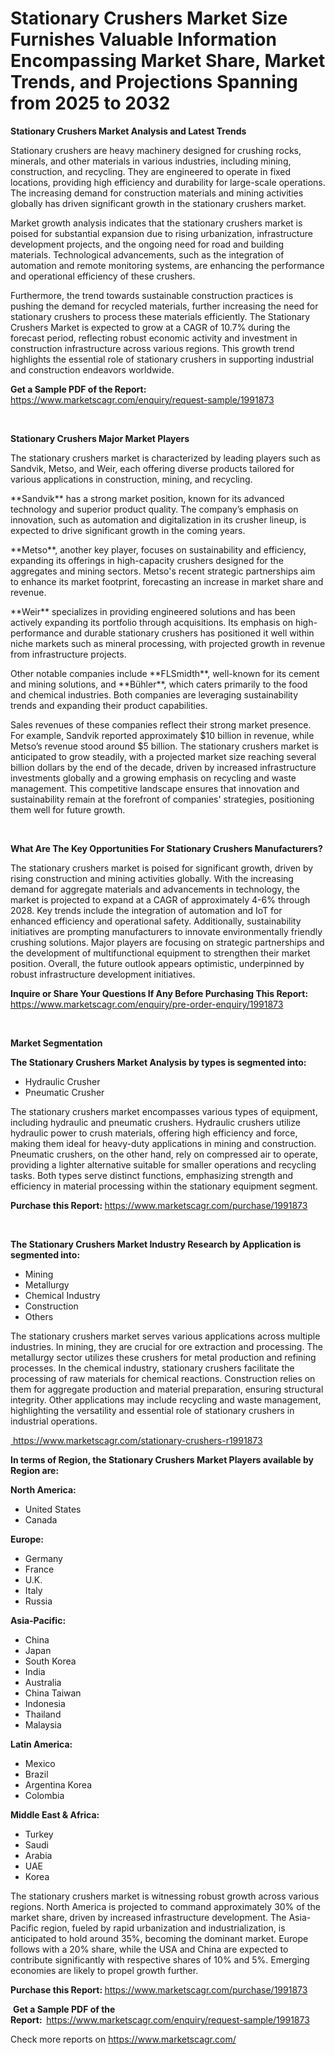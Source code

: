 <p><h1>Stationary Crushers Market Size Furnishes Valuable Information Encompassing Market Share, Market Trends, and Projections Spanning from 2025 to 2032</h1></p><p><strong>Stationary Crushers Market Analysis and Latest Trends</strong></p>
<p><p>Stationary crushers are heavy machinery designed for crushing rocks, minerals, and other materials in various industries, including mining, construction, and recycling. They are engineered to operate in fixed locations, providing high efficiency and durability for large-scale operations. The increasing demand for construction materials and mining activities globally has driven significant growth in the stationary crushers market.</p><p>Market growth analysis indicates that the stationary crushers market is poised for substantial expansion due to rising urbanization, infrastructure development projects, and the ongoing need for road and building materials. Technological advancements, such as the integration of automation and remote monitoring systems, are enhancing the performance and operational efficiency of these crushers.</p><p>Furthermore, the trend towards sustainable construction practices is pushing the demand for recycled materials, further increasing the need for stationary crushers to process these materials efficiently. The Stationary Crushers Market is expected to grow at a CAGR of 10.7% during the forecast period, reflecting robust economic activity and investment in construction infrastructure across various regions. This growth trend highlights the essential role of stationary crushers in supporting industrial and construction endeavors worldwide.</p></p>
<p><strong>Get a Sample PDF of the Report:&nbsp;</strong> <a href="https://www.marketscagr.com/enquiry/request-sample/1991873?utm_campaign=2566&utm_medium=2&utm_source=Github&utm_content=ia&utm_term=08042025&utm_id=stationary-crushers">https://www.marketscagr.com/enquiry/request-sample/1991873</a></p>
<p>&nbsp;</p>
<p><strong>Stationary Crushers Major Market Players</strong></p>
<p><p>The stationary crushers market is characterized by leading players such as Sandvik, Metso, and Weir, each offering diverse products tailored for various applications in construction, mining, and recycling. </p><p>**Sandvik** has a strong market position, known for its advanced technology and superior product quality. The company’s emphasis on innovation, such as automation and digitalization in its crusher lineup, is expected to drive significant growth in the coming years. </p><p>**Metso**, another key player, focuses on sustainability and efficiency, expanding its offerings in high-capacity crushers designed for the aggregates and mining sectors. Metso's recent strategic partnerships aim to enhance its market footprint, forecasting an increase in market share and revenue.</p><p>**Weir** specializes in providing engineered solutions and has been actively expanding its portfolio through acquisitions. Its emphasis on high-performance and durable stationary crushers has positioned it well within niche markets such as mineral processing, with projected growth in revenue from infrastructure projects.</p><p>Other notable companies include **FLSmidth**, well-known for its cement and mining solutions, and **Bühler**, which caters primarily to the food and chemical industries. Both companies are leveraging sustainability trends and expanding their product capabilities.</p><p>Sales revenues of these companies reflect their strong market presence. For example, Sandvik reported approximately $10 billion in revenue, while Metso’s revenue stood around $5 billion. The stationary crushers market is anticipated to grow steadily, with a projected market size reaching several billion dollars by the end of the decade, driven by increased infrastructure investments globally and a growing emphasis on recycling and waste management. This competitive landscape ensures that innovation and sustainability remain at the forefront of companies' strategies, positioning them well for future growth.</p></p>
<p>&nbsp;</p>
<p><strong>What Are The Key Opportunities For Stationary Crushers Manufacturers?</strong></p>
<p><p>The stationary crushers market is poised for significant growth, driven by rising construction and mining activities globally. With the increasing demand for aggregate materials and advancements in technology, the market is projected to expand at a CAGR of approximately 4-6% through 2028. Key trends include the integration of automation and IoT for enhanced efficiency and operational safety. Additionally, sustainability initiatives are prompting manufacturers to innovate environmentally friendly crushing solutions. Major players are focusing on strategic partnerships and the development of multifunctional equipment to strengthen their market position. Overall, the future outlook appears optimistic, underpinned by robust infrastructure development initiatives.</p></p>
<p><strong>Inquire or Share Your Questions If Any Before Purchasing This Report:</strong> <a href="https://www.marketscagr.com/enquiry/pre-order-enquiry/1991873?utm_campaign=2566&utm_medium=2&utm_source=Github&utm_content=ia&utm_term=08042025&utm_id=stationary-crushers">https://www.marketscagr.com/enquiry/pre-order-enquiry/1991873</a></p>
<p>&nbsp;</p>
<p><strong>Market Segmentation</strong></p>
<p><strong>The Stationary Crushers Market Analysis by types is segmented into:</strong></p>
<p><ul><li>Hydraulic Crusher</li><li>Pneumatic Crusher</li></ul></p>
<p><p>The stationary crushers market encompasses various types of equipment, including hydraulic and pneumatic crushers. Hydraulic crushers utilize hydraulic power to crush materials, offering high efficiency and force, making them ideal for heavy-duty applications in mining and construction. Pneumatic crushers, on the other hand, rely on compressed air to operate, providing a lighter alternative suitable for smaller operations and recycling tasks. Both types serve distinct functions, emphasizing strength and efficiency in material processing within the stationary equipment segment.</p></p>
<p><strong>Purchase this Report:&nbsp;</strong><a href="https://www.marketscagr.com/purchase/1991873?utm_campaign=2566&utm_medium=2&utm_source=Github&utm_content=ia&utm_term=08042025&utm_id=stationary-crushers">https://www.marketscagr.com/purchase/1991873</a></p>
<p>&nbsp;</p>
<p><strong>The Stationary Crushers Market Industry Research by Application is segmented into:</strong></p>
<p><ul><li>Mining</li><li>Metallurgy</li><li>Chemical Industry</li><li>Construction</li><li>Others</li></ul></p>
<p><p>The stationary crushers market serves various applications across multiple industries. In mining, they are crucial for ore extraction and processing. The metallurgy sector utilizes these crushers for metal production and refining processes. In the chemical industry, stationary crushers facilitate the processing of raw materials for chemical reactions. Construction relies on them for aggregate production and material preparation, ensuring structural integrity. Other applications may include recycling and waste management, highlighting the versatility and essential role of stationary crushers in industrial operations.</p></p>
<p><a href="https://www.marketscagr.com/stationary-crushers-r1991873?utm_campaign=2566&utm_medium=2&utm_source=Github&utm_content=ia&utm_term=08042025&utm_id=stationary-crushers">&nbsp;https://www.marketscagr.com/stationary-crushers-r1991873</a></p>
<p><strong>In terms of Region, the Stationary Crushers Market Players available by Region are:</strong></p>
<p>
    <p> <strong> North America: </strong>
        <ul>
            <li>United States</li>
            <li>Canada</li>
        </ul>
        </p> 
    <p> <strong> Europe: </strong>
        <ul>
            <li>Germany</li>
            <li>France</li>
            <li>U.K.</li>
            <li>Italy</li>
            <li>Russia</li>
        </ul>
        </p> 
    <p> <strong> Asia-Pacific: </strong>
        <ul>
            <li>China</li>
            <li>Japan</li>
            <li>South Korea</li>
            <li>India</li>
            <li>Australia</li>
            <li>China Taiwan</li>
            <li>Indonesia</li>
            <li>Thailand</li>
            <li>Malaysia</li>
        </ul>
        </p> 
    <p> <strong> Latin America: </strong>
        <ul>
            <li>Mexico</li>
            <li>Brazil</li>
            <li>Argentina Korea</li>
            <li>Colombia</li>
        </ul>
        </p> 
    <p> <strong> Middle East & Africa: </strong>
        <ul>
            <li>Turkey</li>
            <li>Saudi</li>
            <li>Arabia</li>
            <li>UAE</li>
            <li>Korea</li>
        </ul>
    </p>
    </p>
<p><p>The stationary crushers market is witnessing robust growth across various regions. North America is projected to command approximately 30% of the market share, driven by increased infrastructure development. The Asia-Pacific region, fueled by rapid urbanization and industrialization, is anticipated to hold around 35%, becoming the dominant market. Europe follows with a 20% share, while the USA and China are expected to contribute significantly with respective shares of 10% and 5%. Emerging economies are likely to propel growth further.</p></p>
<p><strong>Purchase this Report: </strong><a href="https://www.marketscagr.com/purchase/1991873?utm_campaign=2566&utm_medium=2&utm_source=Github&utm_content=ia&utm_term=08042025&utm_id=stationary-crushers">https://www.marketscagr.com/purchase/1991873</a></p>
<p>&nbsp;<strong>Get a Sample PDF of the Report:&nbsp;&nbsp;</strong><a href="https://www.marketscagr.com/enquiry/request-sample/1991873?utm_campaign=2566&utm_medium=2&utm_source=Github&utm_content=ia&utm_term=08042025&utm_id=stationary-crushers">https://www.marketscagr.com/enquiry/request-sample/1991873</a></p>
<p><strong></strong></p>
<p>Check more reports on <a href="https://www.marketscagr.com/?utm_campaign=2566&utm_medium=2&utm_source=Github&utm_content=ia&utm_term=08042025&utm_id=stationary-crushers">https://www.marketscagr.com/</a></p>